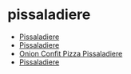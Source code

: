 # pissaladiere

 * [Pissaladiere](index/p/pissaladiere-105654.json)
 * [Pissaladiere](index/p/pissaladiere-4659.json)
 * [Onion Confit Pizza Pissaladiere](index/o/onion-confit-pizza-pissaladiere.json)
 * [Pissaladiere](index/p/pissaladiere.json)
